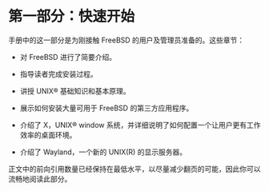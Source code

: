 # 第一部分：快速开始

手册中的这一部分是为刚接触 FreeBSD 的用户及管理员准备的。这些章节：

- 对 FreeBSD 进行了简要介绍。

- 指导读者完成安装过程。

- 讲授 UNIX® 基础知识和基本原理。

- 展示如何安装大量可用于 FreeBSD 的第三方应用程序。

- 介绍了 X，UNIX® window 系统，并详细说明了如何配置一个让用户更有工作效率的桌面环境。

- 介绍了 Wayland，一个新的 UNIX(R) 的显示服务器。

正文中的前向引用数量已经保持在最低水平，以尽量减少翻页的可能，因此你可以流畅地阅读此部分。